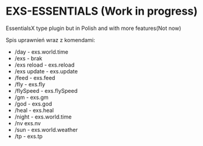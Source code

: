 # EXS-ESSENTIALS (Work in progress)

EssentialsX type plugin but in Polish and with more features(Not now)











Spis uprawnień wraz z komendami:
+ /day - exs.world.time
+ /exs - brak
+ /exs reload - exs.reload
+ /exs update - exs.update
+ /feed - exs.feed
+ /fly - exs.fly
+ /flySpeed - exs.flySpeed
+ /gm - exs.gm
+ /god - exs.god
+ /heal - exs.heal
+ /night - exs.world.time
+ /nv exs.nv
+ /sun - exs.world.weather
+ /tp - exs.tp
